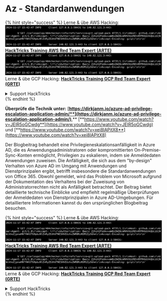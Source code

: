 # Az - Standardanwendungen

{% hint style="success" %}
Lerne & übe AWS Hacking:<img src="../../../../.gitbook/assets/image (1).png" alt="" data-size="line">[**HackTricks Training AWS Red Team Expert (ARTE)**](https://training.hacktricks.xyz/courses/arte)<img src="../../../../.gitbook/assets/image (1).png" alt="" data-size="line">\
Lerne & übe GCP Hacking: <img src="../../../../.gitbook/assets/image (2).png" alt="" data-size="line">[**HackTricks Training GCP Red Team Expert (GRTE)**<img src="../../../../.gitbook/assets/image (2).png" alt="" data-size="line">](https://training.hacktricks.xyz/courses/grte)

<details>

<summary>Support HackTricks</summary>

* Überprüfe die [**Abonnementpläne**](https://github.com/sponsors/carlospolop)!
* **Tritt der** 💬 [**Discord-Gruppe**](https://discord.gg/hRep4RUj7f) oder der [**Telegram-Gruppe**](https://t.me/peass) bei oder **folge** uns auf **Twitter** 🐦 [**@hacktricks\_live**](https://twitter.com/hacktricks\_live)**.**
* **Teile Hacking-Tricks, indem du PRs zu den** [**HackTricks**](https://github.com/carlospolop/hacktricks) und [**HackTricks Cloud**](https://github.com/carlospolop/hacktricks-cloud) GitHub-Repos einreichst.

</details>
{% endhint %}

**Überprüfe die Technik unter:** [**https://dirkjanm.io/azure-ad-privilege-escalation-application-admin/**](https://dirkjanm.io/azure-ad-privilege-escalation-application-admin/)**,** [**https://www.youtube.com/watch?v=JEIR5oGCwdg**](https://www.youtube.com/watch?v=JEIR5oGCwdg) und [**https://www.youtube.com/watch?v=xei8lAPitX8**](https://www.youtube.com/watch?v=xei8lAPitX8)

Der Blogbeitrag behandelt eine Privilegieneskalationsanfälligkeit in Azure AD, die es Anwendungsadministratoren oder kompromittierten On-Premise-Sync-Konten ermöglicht, Privilegien zu eskalieren, indem sie Anmeldedaten Anwendungen zuweisen. Die Anfälligkeit, die sich aus dem "by-design" Verhalten von Azure AD im Umgang mit Anwendungen und Dienstprinzipalen ergibt, betrifft insbesondere die Standardanwendungen von Office 365. Obwohl gemeldet, wird das Problem von Microsoft aufgrund der Dokumentation des Verhaltens bei der Zuweisung von Administratorrechten nicht als Anfälligkeit betrachtet. Der Beitrag bietet detaillierte technische Einblicke und empfiehlt regelmäßige Überprüfungen der Anmeldedaten von Dienstprinzipalen in Azure AD-Umgebungen. Für detailliertere Informationen kannst du den ursprünglichen Blogbeitrag besuchen.

{% hint style="success" %}
Lerne & übe AWS Hacking:<img src="../../../../.gitbook/assets/image (1).png" alt="" data-size="line">[**HackTricks Training AWS Red Team Expert (ARTE)**](https://training.hacktricks.xyz/courses/arte)<img src="../../../../.gitbook/assets/image (1).png" alt="" data-size="line">\
Lerne & übe GCP Hacking: <img src="../../../../.gitbook/assets/image (2).png" alt="" data-size="line">[**HackTricks Training GCP Red Team Expert (GRTE)**<img src="../../../../.gitbook/assets/image (2).png" alt="" data-size="line">](https://training.hacktricks.xyz/courses/grte)

<details>

<summary>Support HackTricks</summary>

* Überprüfe die [**Abonnementpläne**](https://github.com/sponsors/carlospolop)!
* **Tritt der** 💬 [**Discord-Gruppe**](https://discord.gg/hRep4RUj7f) oder der [**Telegram-Gruppe**](https://t.me/peass) bei oder **folge** uns auf **Twitter** 🐦 [**@hacktricks\_live**](https://twitter.com/hacktricks\_live)**.**
* **Teile Hacking-Tricks, indem du PRs zu den** [**HackTricks**](https://github.com/carlospolop/hacktricks) und [**HackTricks Cloud**](https://github.com/carlospolop/hacktricks-cloud) GitHub-Repos einreichst.

</details>
{% endhint %}
